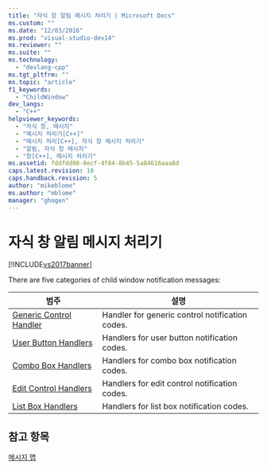 ```yaml
---
title: "자식 창 알림 메시지 처리기 | Microsoft Docs"
ms.custom: ""
ms.date: "12/03/2016"
ms.prod: "visual-studio-dev14"
ms.reviewer: ""
ms.suite: ""
ms.technology: 
  - "devlang-cpp"
ms.tgt_pltfrm: ""
ms.topic: "article"
f1_keywords: 
  - "ChildWindow"
dev_langs: 
  - "C++"
helpviewer_keywords: 
  - "자식 창, 메시지"
  - "메시지 처리기[C++]"
  - "메시지 처리[C++], 자식 창 메시지 처리기"
  - "알림, 자식 창 메시지"
  - "창[C++], 메시지 처리기"
ms.assetid: fddfdd08-8ecf-4f84-8b45-5a84616aaa8d
caps.latest.revision: 10
caps.handback.revision: 5
author: "mikeblome"
ms.author: "mblome"
manager: "ghogen"
---
```

# 자식 창 알림 메시지 처리기
[!INCLUDE[vs2017banner](../../assembler/inline/includes/vs2017banner.md)]

There are five categories of child window notification messages:  
  
|범주|설명|  
|--------|--------|  
|[Generic Control Handler](../../mfc/reference/generic-control-handler.md)|Handler for generic control notification codes.|  
|[User Button Handlers](../../mfc/reference/user-button-handlers.md)|Handlers for user button notification codes.|  
|[Combo Box Handlers](../../mfc/reference/combo-box-handlers.md)|Handlers for combo box notification codes.|  
|[Edit Control Handlers](../../mfc/reference/edit-control-handlers.md)|Handlers for edit control notification codes.|  
|[List Box Handlers](../../mfc/reference/list-box-handlers.md)|Handlers for list box notification codes.|  
  
## 참고 항목  
 [메시지 맵](../../mfc/reference/message-maps-mfc.md)